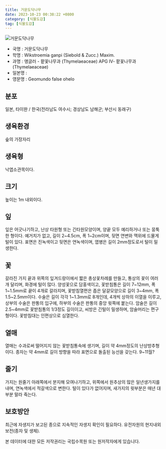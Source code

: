 ```yaml
---
title: 거문도닥나무
date: 2023-10-23 00:38:22 +0800
category: [식물도감]
tag: [식물도감]
---
```




![거문도닥나무](/fileUpload/plants/basic/Thymelaeaceae/Wikstroemia/9133/9133_1_th2.JPG)
- 국명 : 거문도닥나무
- 학명 : Wikstroemia ganpi (Siebold & Zucc.) Maxim.
- 과명 : 앵글러 - 팥꽃나무과 (Thymelaeaceae) APG Ⅳ- 팥꽃나무과 (Thymelaeaceae)
- 일본명 : 
- 영문명 : Geomundo false ohelo


## 분포
일본, 타이완 / 한국(전라남도 여수시; 경상남도 남해군; 부산시 동래구)
## 생육환경
숲의 가장자리
## 생육형
낙엽소관목이다.
## 크기
높이는 1m 내외이다.
## 잎
잎은 어긋나기하고, 난상 타원형 또는 긴타원모양이며, 양끝 모두 예리하거나 또는 뭉툭한 형이다. 예거치가 없고, 길이 2~4.5cm, 폭 1~2cm이며, 뒷면 연변와 맥위에 드물게 털이 있다. 표면은 진녹색이고 뒷면은 연녹색이며, 엽병은 길이 2mm정도로서 털이 밀생한다.
## 꽃
갈라진 가지 끝과 위쪽의 잎겨드랑이에서 짧은 총상꽃차례를 만들고, 통상의 꽃이 여러 개 달리며, 화경에 털이 많다. 양성꽃으로 담홍색이고, 꽃받침통은 길이 7~12mm, 폭 1~1.5mm로 끝이 4개로 갈라지며, 꽃받침열편은 좁은 달걀모양으로 길이 3~4mm, 폭 1.5~2.5mm이다. 수술은 길이 각각 1~1.3mm로 8개인데, 4개씩 상하의 이열을  이루고, 상부의 수술은 판통의 입구에, 하부의 수술은 판통의 중앙 윗쪽에 붙는다. 암술은 길이 2.5~4mm로 꽃받침통의 1/3정도 길이이고, 씨방은 긴털이 밀생하며, 암술머리는 편구형이다. 꽃받침대는 인편상으로 심열한다.
## 열매
열매는 수과로써 떨어지지 않는 꽃받침통속에 생기며, 길이 약 4mm정도의 난상방추형이다. 종자는 약 4mm로 길이 방향을 따라 표면으로 돌출된 능선을 갖는다. 9~11월?
## 줄기
가지는 원줄기 아래쪽에서 분지해 모여나기하고, 위쪽에서 원추상의 많은 일년생가지를 내며, 연녹색에서 적갈색으로 변한다. 털이 있다가 없어지며, 새가지의 윗부분은 매년 대부분 말라 죽는다.
## 보호방안
최근에 자생지가 보고된 종으로 지속적인 자생지 확인이 필요하다. 유전자원의 현지내외 보전(종자 및 생체).






본 데이터에 대한 모든 저작권리는 국립수목원 또는 원저작자에게 있습니다.
